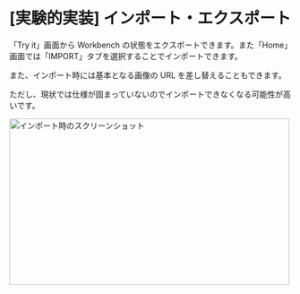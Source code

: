 # [実験的実装] インポート・エクスポート
 
「Try it」画面から Workbench の状態をエクスポートできます。また「Home」画面では「IMPORT」タブを選択することでインポートできます。

また、インポート時には基本となる画像の URL を差し替えることもできます。

ただし、現状では仕様が固まっていないのでインポートできなくなる可能性が高いです。

<a href="https://images.microcms-assets.io/assets/bc4007b30bdf402f96161596bd7cbcca/c741613e522249b494b833b74cd76406/docs-import.png"><img src="https://images.microcms-assets.io/assets/bc4007b30bdf402f96161596bd7cbcca/c741613e522249b494b833b74cd76406/docs-import.png?auto=compress&#x26;w64=NTAw" alt="インポート時のスクリーンショット" width="500" height="297"></a>


